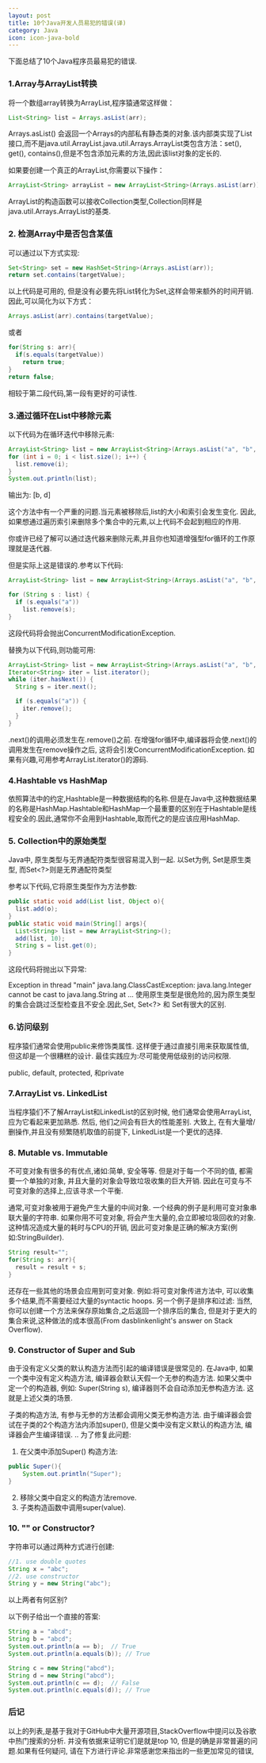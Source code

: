 ```yaml
---
layout: post
title: 10个Java开发人员易犯的错误(译)
category: Java
icon: icon-java-bold
---
```

下面总结了10个Java程序员最易犯的错误.

### 1.Array与ArrayList转换

将一个数组array转换为ArrayList,程序猿通常这样做：
``` java
List<String> list = Arrays.asList(arr);
```



Arrays.asList() 会返回一个Arrays的内部私有静态类的对象.该内部类实现了List接口,而不是java.util.ArrayList.java.util.Arrays.ArrayList类包含方法：set(), get(), contains(),但是不包含添加元素的方法,因此该list对象的定长的.

如果要创建一个真正的ArrayList,你需要以下操作：
``` java
ArrayList<String> arrayList = new ArrayList<String>(Arrays.asList(arr));
```
ArrayList的构造函数可以接收Collection类型,Collection同样是java.util.Arrays.ArrayList的基类.

### 2. 检测Array中是否包含某值

可以通过以下方式实现:
``` java
Set<String> set = new HashSet<String>(Arrays.asList(arr));
return set.contains(targetValue);
```
以上代码是可用的, 但是没有必要先将List转化为Set,这样会带来额外的时间开销.
因此,可以简化为以下方式：
``` java
Arrays.asList(arr).contains(targetValue);
```
或者
``` java
for(String s: arr){
  if(s.equals(targetValue))
    return true;
}
return false;
```
相较于第二段代码,第一段有更好的可读性.

### 3.通过循环在List中移除元素

以下代码为在循环迭代中移除元素:
``` java
ArrayList<String> list = new ArrayList<String>(Arrays.asList("a", "b", "c", "d"));
for (int i = 0; i < list.size(); i++) {
  list.remove(i);
}
System.out.println(list);
```
输出为:
[b, d]

这个方法中有一个严重的问题.当元素被移除后,list的大小和索引会发生变化.  因此,如果想通过遍历索引来删除多个集合中的元素,以上代码不会起到相应的作用.

你或许已经了解可以通过迭代器来删除元素,并且你也知道增强型for循环的工作原理就是迭代器.

但是实际上这是错误的.参考以下代码:
``` java
ArrayList<String> list = new ArrayList<String>(Arrays.asList("a", "b", "c", "d"));

for (String s : list) {
  if (s.equals("a"))
    list.remove(s);
}
```
这段代码将会抛出ConcurrentModificationException.

替换为以下代码,则功能可用:
``` java
ArrayList<String> list = new ArrayList<String>(Arrays.asList("a", "b", "c", "d"));
Iterator<String> iter = list.iterator();
while (iter.hasNext()) {
  String s = iter.next();

  if (s.equals("a")) {
    iter.remove();
  }
}
```
.next()的调用必须发生在.remove()之前. 在增强for循环中,编译器将会使.next()的调用发生在remove操作之后, 这将会引发ConcurrentModificationException. 如果有兴趣,可用参考ArrayList.iterator()的源码.

### 4.Hashtable vs HashMap
依照算法中的约定,Hashtable是一种数据结构的名称.但是在Java中,这种数据结果的名称是HashMap.Hashtable和HashMap一个最重要的区别在于Hashtable是线程安全的.因此,通常你不会用到Hashtable,取而代之的是应该应用HashMap.

### 5. Collection中的原始类型

Java中, 原生类型与无界通配符类型很容易混入到一起. 以Set为例, Set是原生类型, 而Set<?>则是无界通配符类型

参考以下代码,它将原生类型作为方法参数:

``` java
public static void add(List list, Object o){
  list.add(o);
}
public static void main(String[] args){
  List<String> list = new ArrayList<String>();
  add(list, 10);
  String s = list.get(0);
}
```
这段代码将抛出以下异常:

Exception in thread "main" java.lang.ClassCastException: java.lang.Integer cannot be cast to java.lang.String
  at ...
使用原生类型是很危险的,因为原生类型的集合会跳过泛型检查且不安全.因此,Set, Set<?> 和 Set<Object>有很大的区别.

### 6.访问级别

程序猿们通常会使用public来修饰类属性. 这样便于通过直接引用来获取属性值, 但这却是一个很糟糕的设计. 最佳实践应为:尽可能使用低级别的访问权限.

public, default, protected, 和private

### 7.ArrayList vs. LinkedList

当程序猿们不了解ArrayList和LinkedList的区别时候, 他们通常会使用ArrayList, 应为它看起来更加熟悉. 然后, 他们之间会有巨大的性能差别. 大致上, 在有大量增/删操作,并且没有频繁随机取值的前提下, LinkedList是一个更优的选择.

### 8. Mutable vs. Immutable


不可变对象有很多的有优点,诸如:简单, 安全等等. 但是对于每一个不同的值, 都需要一个单独的对象, 并且大量的对象会导致垃圾收集的巨大开销. 因此在可变与不可变对象的选择上,应该寻求一个平衡.

通常,可变对象被用于避免产生大量的中间对象. 一个经典的例子是利用可变对象串联大量的字符串. 如果你用不可变对象, 将会产生大量的,会立即被垃圾回收的对象. 这种情况造成大量的耗时与CPU的开销, 因此可变对象是正确的解决方案(例如:StringBuilder).

``` java
String result="";
for(String s: arr){
  result = result + s;
}
```
还存在一些其他的场景会应用到可变对象. 例如:将可变对象传进方法中, 可以收集多个结果,而不需要经过大量的syntactic hoops. 另一个例子是排序和过滤: 当然, 你可以创建一个方法来保存原始集合,之后返回一个排序后的集合, 但是对于更大的集合来说,这种做法的成本很高(From dasblinkenlight's answer on Stack Overflow).

### 9. Constructor of Super and Sub

由于没有定义父类的默认构造方法而引起的编译错误是很常见的. 在Java中, 如果一个类中没有定义构造方法, 编译器会默认天假一个无参的构造方法. 如果父类中定一个的构造器, 例如: Super(String s), 编译器则不会自动添加无参构造方法. 这就是上述父类的场景.

子类的构造方法, 有参与无参的方法都会调用父类无参构造方法. 由于编译器会尝试在子类的2个构造方法内添加super(), 但是父类中没有定义默认的构造方法, 编译器会产生编译错误.
..
为了修复此问题:

1) 在父类中添加Super() 构造方法:

``` java
public Super(){
    System.out.println("Super");
}
```

2) 移除父类中自定义的构造方法remove.
3) 子类构造函数中调用super(value).

### 10. "" or Constructor?

字符串可以通过两种方式进行创建:

``` java
//1. use double quotes
String x = "abc";
//2. use constructor
String y = new String("abc");
```
以上两者有何区别?

以下例子给出一个直接的答案:

``` java
String a = "abcd";
String b = "abcd";
System.out.println(a == b);  // True
System.out.println(a.equals(b)); // True

String c = new String("abcd");
String d = new String("abcd");
System.out.println(c == d);  // False
System.out.println(c.equals(d)); // True
```

### 后记

以上的列表,是基于我对于GitHub中大量开源项目,StackOverflow中提问以及谷歌中热门搜索的分析. 并没有依据来证明它们是就是top 10, 但是的确是非常普遍的问题.如果有任何疑问, 请在下方进行评论.非常感谢您来指出的一些更加常见的错误,
